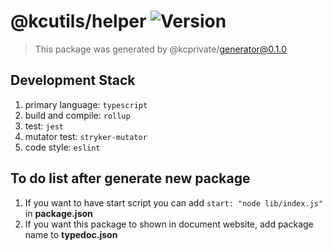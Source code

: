 # @kcutils/helper ![Version][pkg_version]

> This package was generated by @kcprivate/generator@0.1.0

## Development Stack

1. primary language: `typescript`
2. build and compile: `rollup`
3. test: `jest`
4. mutator test: `stryker-mutator`
5. code style: `eslint`

## To do list after generate new package

1. If you want to have start script you can add `start: "node lib/index.js"` in **package.json**
2. If you want this package to shown in document website, add package name to **typedoc.json**

[pkg_version]: https://img.shields.io/github/package-json/v/kamontat/kcutils?filename=packages%2Fpublic%2Fhelper%2Fpackage.json&style=flat-square
